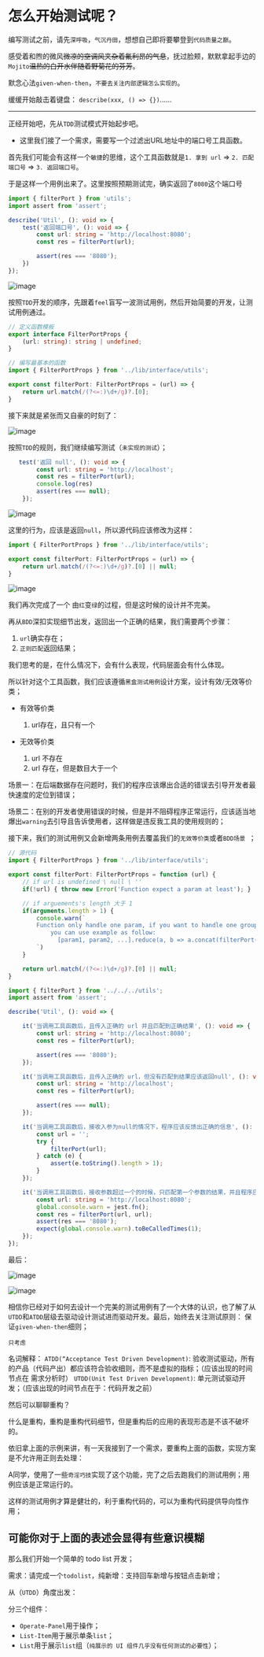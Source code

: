# 怎么开始测试呢？

编写测试之前，请先`深呼吸`，`气沉丹田`，想想自己即将要攀登到`代码质量之巅`。

感受着和煦的微风~~微凉的空调风夹杂着氟利昂的气息~~，抚过脸颊，默默拿起手边的`Mojito`~~温热的白开水伴随着野菊花的芬芳~~。

默念心法`given-when-then`，`不要去关注内部逻辑怎么实现的`。

缓缓开始敲击着键盘：
`describe(xxx, () => {})`......

--------- 

正经开始吧，先从`TDD`测试模式开始起步吧。

- 这里我们接了一个需求，需要写一个过滤出URL地址中的端口号工具函数。

首先我们可能会有这样一个`敏捷`的思维，这个工具函数就是`1. 拿到 url` => `2. 匹配 端口号` => `3. 返回端口号`。

于是这样一个用例出来了。这里按照预期测试完，确实返回了`8080`这个端口号

```ts
import { filterPort } from 'utils';
import assert from 'assert';

describe('Util', (): void => {
    test('返回端口号', (): void => {
        const url: string = 'http://localhost:8080';
        const res = filterPort(url);

        assert(res === '8080');
    })
});
```

![image](https://user-images.githubusercontent.com/39019913/96442449-b988fe00-123d-11eb-8f86-326e6628029e.png)

按照`TDD`开发的顺序，先跟着`feel`盲写一波测试用例，然后开始简要的开发，让测试用例通过。

```ts
// 定义函数模板
export interface FilterPortProps {
    (url: string): string | undefined;
}
```

```ts
// 编写最基本的函数
import { FilterPortProps } from '../lib/interface/utils';

export const filterPort: FilterPortProps = (url) => {
    return url.match(/(?<=:)\d+/g)?.[0];
}
```

接下来就是紧张而又自豪的时刻了：

![image](https://user-images.githubusercontent.com/39019913/96444809-8a748b80-1241-11eb-994b-d5bab299b8f9.png)

按照`TDD`的规则，我们继续编写测试（`未实现的测试`）；

```ts
   test('返回 null', (): void => {
        const url: string = 'http://localhost';
        const res = filterPort(url);
        console.log(res)
        assert(res === null);
    });
```

![image](https://user-images.githubusercontent.com/39019913/96448545-21dbdd80-1246-11eb-811f-66932f79fcea.png)

这里的行为，应该是返回`null`，所以源代码应该修改为这样：

```ts
import { FilterPortProps } from '../lib/interface/utils';

export const filterPort: FilterPortProps = (url) => {
    return url.match(/(?<=:)\d+/g)?.[0] || null;
}
```

![image](https://user-images.githubusercontent.com/39019913/96449112-f4dbfa80-1246-11eb-9765-1b26f056e346.png)

我们再次完成了一个 由`红`变`绿`的过程，但是这时候的设计并不完美。

再从`BDD`深扣实现细节出发，返回出一个正确的结果，我们需要两个步骤：

1. `url`确实存在；
2. `正则匹配`返回结果；

我们思考的是，在什么情况下，会有什么表现，代码层面会有什么体现。

所以针对这个工具函数，我们应该遵循`黑盒测试用例`设计方案，设计有效/无效等价类；

- 有效等价类
  1. url存在，且只有一个
  
- 无效等价类
  1. url 不存在
  2. url 存在，但是数目大于一个
  
场景一：在后端数据存在问题时，我们的程序应该爆出合适的错误去引导开发者最快速度的定位到错误；

场景二：在别的开发者使用错误的时候，但是并不阻碍程序正常运行，应该适当地爆出`warning`去引导且告诉使用者，这样做是违反我工具的使用规则的；

接下来，我们的测试用例又会新增两条用例去覆盖我们的`无效等价类`或者`BDD场景 `；

```ts
// 源代码
import { FilterPortProps } from '../lib/interface/utils';

export const filterPort: FilterPortProps = function (url) {
    // if url is undefined \ null \ ''
    if(!url) { throw new Error('Function expect a param at least'); }

    // if arguements's length 大于 1
    if(arguments.length > 1) {
        console.warn(`
        Function only handle one param, if you want to handle one group params: 
            you can use example as follow: 
              [param1, param2, ...].reduce(a, b => a.concat(filterPort(item)), [])
        `)
    }

    return url.match(/(?<=:)\d+/g)?.[0] || null;
}
```

```ts
import { filterPort } from '../../../utils';
import assert from 'assert';

describe('Util', (): void => {

    it('当调用工具函数后，且传入正确的 url 并且匹配到正确结果', (): void => {
        const url: string = 'http://localhost:8080';
        const res = filterPort(url);

        assert(res === '8080');
    });

    it('当调用工具函数后，且传入正确的 url，但没有匹配到结果应该返回null', (): void => {
        const url: string = 'http://localhost';
        const res = filterPort(url);

        assert(res === null);
    });

    it('当调用工具函数后，接收入参为null的情况下，程序应该反馈出正确的信息', (): void => {
        const url = '';
        try {
            filterPort(url);
        } catch (e) {
            assert(e.toString().length > 1);
        }
    });

    it('当调用工具函数后，接收参数超过一个的时候，只匹配第一个参数的结果，并且程序应该给出warning提示', (): void => {
        const url: string = 'http://localhost:8080';
        global.console.warn = jest.fn();
        const res = filterPort(url, url);
        assert(res === '8080');
        expect(global.console.warn).toBeCalledTimes(1);
    });
});

```

最后：

![image](https://user-images.githubusercontent.com/39019913/96456695-6caf2280-1251-11eb-84b4-5469f70e4483.png)

![image](https://user-images.githubusercontent.com/39019913/96457170-04ad0c00-1252-11eb-8fec-00e919b9559a.png)

相信你已经对于如何去设计一个完美的测试用例有了一个大体的认识，也了解了从`UTDD`和`ATDD`层级去驱动设计测试进而驱动开发。最后，始终去关注测试原则：
保证`given-when-then`细则；

`只考虑`

名词解释：
`ATDD(“Acceptance Test Driven Development)`: 验收测试驱动，所有的产品（代码产出）都应该符合验收细则，而不是虚拟的指标；（应该出现的时间节点在 需求分析时）
`UTDD(Unit Test Driven Development)`: 单元测试驱动开发；（应该出现的时间节点在于：代码开发之前）

然后可以聊聊重构？

什么是重构，重构是重构代码细节，但是重构后的应用的表现形态是不该不破坏的。

依旧拿上面的示例来讲，有一天我接到了一个需求，要重构上面的函数，实现方案是不允许用正则去处理：

A同学，使用了一些`奇淫巧技`实现了这个功能，完了之后去跑我们的测试用例；用例应该是正常运行的。

这样的测试用例才算是健壮的，利于重构代码的，可以为重构代码提供导向性作用；

## 可能你对于上面的表述会显得有些意识模糊

那么我们开始一个简单的 todo list 开发；

需求：请完成一个`todolist`，纯新增：支持回车新增与按钮点击新增；

从（`UTDD`）角度出发：

分三个组件：

- `Operate-Panel`用于操作；
- `List-Item`用于展示单条`list`；
- `List`用于展示`list`组（`纯展示的 UI 组件几乎没有任何测试的必要性`）；





